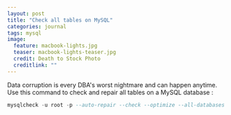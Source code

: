 ```yaml
---
layout: post
title: "Check all tables on MySQL"
categories: journal
tags: mysql
image:
  feature: macbook-lights.jpg
  teaser: macbook-lights-teaser.jpg
  credit: Death to Stock Photo
  creditlink: ""
---
```


Data corruption is every DBA's worst nightmare and can happen anytime.
Use this command to check and repair all tables on a MySQL database :

```sql
mysqlcheck -u root -p --auto-repair --check --optimize --all-databases
```
